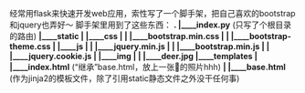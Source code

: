 经常用flask来快速开发web应用，索性写了一个脚手架，把自己喜欢的bootstrap和jquery也弄好～
脚手架里用到了这些东西：
**.
|____index.py** (只写了个根目录的路由)
**|____static
| |____css
| | |____bootstrap.min.css
| | |____bootstrap-theme.css
| |____js
| | |____jquery.min.js
| | |____bootstrap.min.js
| | |____jquery.cookie.js
| |____img
| | |____deer.jpg
|____templates
| |____index.html** (“继承”base.html，放上一张🦒的照片hhh)
**| |____base.html** (作为jinja2的模板文件，除了引用static静态文件之外没干任何事)
